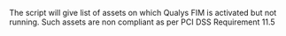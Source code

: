 The script will give list of assets on which Qualys FIM is activated but not running. Such assets are non compliant as per PCI DSS Requirement 11.5